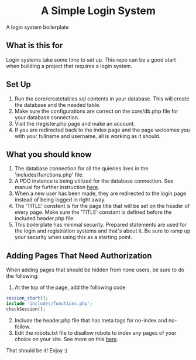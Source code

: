 <h1 align="center">A Simple Login System</h1>
<p>A login system boilerplate</p>

## What is this for
Login systems take some time to set up. This repo can be a good start when building a project that requires a login system.

## Set Up
1. Run the core/createtables.sql contents in your database. This will create the database and the needed table.
2. Make sure the configurations are correct on the core/db.php file for your database connection.
3. Visit the /register.php page and make an account. 
4. If you are redirected back to the index page and the page welcomes you with your fullname and username, all is working as it should. 

## What you should know
1. The database connection for all the quieries lives in the 'includes/functions.php' file.
2. A PDO instance is being utilized for the database connection. See manual for further instruction [here](http://php.net/manual/en/book.pdo.php).
2. When a new user has been made, they are redirected to the login page instead of being logged in right away.
3. The 'TITLE' constent is for the page title that will be set on the header of every page. Make sure the 'TITLE' constant is defined before the included header.php file.
4. This boilerplate has minimal security. Prepared statements are used for the login and registration systems and that's about it. Be sure to ramp up your security when using this as a starting point. 

## Adding Pages That Need Authorization
When adding pages that should be hidden from none users, be sure to do the following:
1. At the top of the page, add the following code
```php
session_start();
include 'includes/functions.php';
checkSession();
```
2. Include the header.php file that has meta tags for no-index and no-follow.
3. Edit the robots.txt file to disallow robots to index any pages of your choice on your site. See more on this [here](http://www.robotstxt.org/robotstxt.html).

That should be it! Enjoy :)
